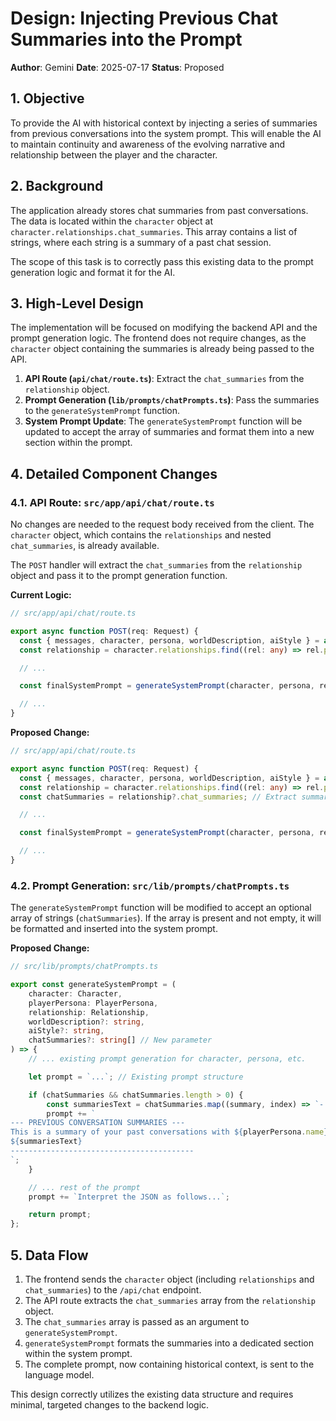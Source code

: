 # Design: Injecting Previous Chat Summaries into the Prompt

**Author**: Gemini
**Date**: 2025-07-17
**Status**: Proposed

## 1. Objective

To provide the AI with historical context by injecting a series of summaries from previous conversations into the system prompt. This will enable the AI to maintain continuity and awareness of the evolving narrative and relationship between the player and the character.

## 2. Background

The application already stores chat summaries from past conversations. The data is located within the `character` object at `character.relationships.chat_summaries`. This array contains a list of strings, where each string is a summary of a past chat session.

The scope of this task is to correctly pass this existing data to the prompt generation logic and format it for the AI.

## 3. High-Level Design

The implementation will be focused on modifying the backend API and the prompt generation logic. The frontend does not require changes, as the `character` object containing the summaries is already being passed to the API.

1.  **API Route (`api/chat/route.ts`)**: Extract the `chat_summaries` from the `relationship` object.
2.  **Prompt Generation (`lib/prompts/chatPrompts.ts`)**: Pass the summaries to the `generateSystemPrompt` function.
3.  **System Prompt Update**: The `generateSystemPrompt` function will be updated to accept the array of summaries and format them into a new section within the prompt.

## 4. Detailed Component Changes

### 4.1. API Route: `src/app/api/chat/route.ts`

No changes are needed to the request body received from the client. The `character` object, which contains the `relationships` and nested `chat_summaries`, is already available.

The `POST` handler will extract the `chat_summaries` from the `relationship` object and pass it to the prompt generation function.

**Current Logic:**
```typescript
// src/app/api/chat/route.ts

export async function POST(req: Request) {
  const { messages, character, persona, worldDescription, aiStyle } = await req.json();
  const relationship = character.relationships.find((rel: any) => rel.personaAlias === persona.alias);

  // ...

  const finalSystemPrompt = generateSystemPrompt(character, persona, relationship, worldDescription, aiStyle);

  // ...
}
```

**Proposed Change:**
```typescript
// src/app/api/chat/route.ts

export async function POST(req: Request) {
  const { messages, character, persona, worldDescription, aiStyle } = await req.json();
  const relationship = character.relationships.find((rel: any) => rel.personaAlias === persona.alias);
  const chatSummaries = relationship?.chat_summaries; // Extract summaries

  // ...

  const finalSystemPrompt = generateSystemPrompt(character, persona, relationship, worldDescription, aiStyle, chatSummaries); // Pass summaries to prompt generator

  // ...
}
```

### 4.2. Prompt Generation: `src/lib/prompts/chatPrompts.ts`

The `generateSystemPrompt` function will be modified to accept an optional array of strings (`chatSummaries`). If the array is present and not empty, it will be formatted and inserted into the system prompt.

**Proposed Change:**
```typescript
// src/lib/prompts/chatPrompts.ts

export const generateSystemPrompt = (
    character: Character,
    playerPersona: PlayerPersona,
    relationship: Relationship,
    worldDescription?: string,
    aiStyle?: string,
    chatSummaries?: string[] // New parameter
) => {
    // ... existing prompt generation for character, persona, etc.

    let prompt = `...`; // Existing prompt structure

    if (chatSummaries && chatSummaries.length > 0) {
        const summariesText = chatSummaries.map((summary, index) => `- ${summary}`).join('\n');
        prompt += `
--- PREVIOUS CONVERSATION SUMMARIES ---
This is a summary of your past conversations with ${playerPersona.name}. Use it to recall past events and maintain conversational continuity.
${summariesText}
-----------------------------------------
`;
    }

    // ... rest of the prompt
    prompt += `Interpret the JSON as follows...`;

    return prompt;
};
```

## 5. Data Flow

1.  The frontend sends the `character` object (including `relationships` and `chat_summaries`) to the `/api/chat` endpoint.
2.  The API route extracts the `chat_summaries` array from the `relationship` object.
3.  The `chat_summaries` array is passed as an argument to `generateSystemPrompt`.
4.  `generateSystemPrompt` formats the summaries into a dedicated section within the system prompt.
5.  The complete prompt, now containing historical context, is sent to the language model.

This design correctly utilizes the existing data structure and requires minimal, targeted changes to the backend logic.
